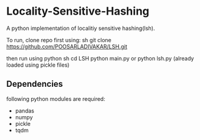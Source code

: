# Locality-Sensitive-Hashing

A python implementation of localitiy sensitive hashing(lsh).

To run, clone repo first using:
sh
git clone https://github.com/POOSARLADIVAKAR/LSH.git

then run using python
sh
cd LSH
python main.py or python lsh.py (already loaded using pickle files)



## Dependencies
following python modules are required:
- pandas
- numpy
- pickle
- tqdm